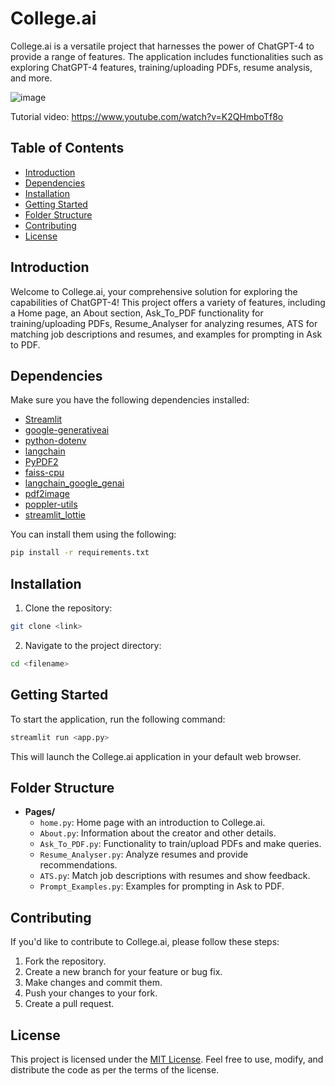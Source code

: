 # College.ai

College.ai is a versatile project that harnesses the power of ChatGPT-4 to provide a range of features. The application includes functionalities such as exploring ChatGPT-4 features, training/uploading PDFs, resume analysis, and more.

![image](https://github.com/SurajSanap/College.ai-main/assets/101057653/91979a2b-f1e8-4f63-8d5d-09399cab2780)


Tutorial video: https://www.youtube.com/watch?v=K2QHmboTf8o

## Table of Contents
- [Introduction](#introduction)
- [Dependencies](#dependencies)
- [Installation](#installation)
- [Getting Started](#getting-started)
- [Folder Structure](#folder-structure)
- [Contributing](#contributing)
- [License](#license)

## Introduction

Welcome to College.ai, your comprehensive solution for exploring the capabilities of ChatGPT-4! This project offers a variety of features, including a Home page, an About section, Ask_To_PDF functionality for training/uploading PDFs, Resume_Analyser for analyzing resumes, ATS for matching job descriptions and resumes, and examples for prompting in Ask to PDF.

## Dependencies

Make sure you have the following dependencies installed:

- [Streamlit](https://streamlit.io/)
- [google-generativeai](https://github.com/googleapis/python-generators)
- [python-dotenv](https://github.com/theskumar/python-dotenv)
- [langchain](https://github.com/lukasschwab/langchain)
- [PyPDF2](https://pythonhosted.org/PyPDF2/)
- [faiss-cpu](https://github.com/facebookresearch/faiss)
- [langchain_google_genai](https://github.com/googleapis/python-generators)
- [pdf2image](https://github.com/Belval/pdf2image)
- [poppler-utils](https://poppler.freedesktop.org/)
- [streamlit_lottie](https://github.com/okld/streamlit-lottie)

You can install them using the following:

```bash
pip install -r requirements.txt
```

## Installation

1. Clone the repository:

```bash
git clone <link>
```

2. Navigate to the project directory:

```bash
cd <filename>
```

## Getting Started

To start the application, run the following command:

```bash
streamlit run <app.py>
```

This will launch the College.ai application in your default web browser.

## Folder Structure

- **Pages/**
  - `home.py`: Home page with an introduction to College.ai.
  - `About.py`: Information about the creator and other details.
  - `Ask_To_PDF.py`: Functionality to train/upload PDFs and make queries.
  - `Resume_Analyser.py`: Analyze resumes and provide recommendations.
  - `ATS.py`: Match job descriptions with resumes and show feedback.
  - `Prompt_Examples.py`: Examples for prompting in Ask to PDF.

## Contributing

If you'd like to contribute to College.ai, please follow these steps:

1. Fork the repository.
2. Create a new branch for your feature or bug fix.
3. Make changes and commit them.
4. Push your changes to your fork.
5. Create a pull request.

## License

This project is licensed under the [MIT License](LICENSE). Feel free to use, modify, and distribute the code as per the terms of the license.

